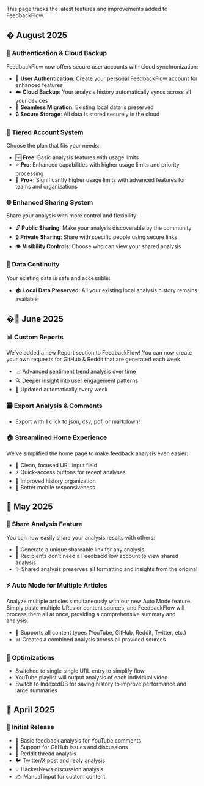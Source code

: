 This page tracks the latest features and improvements added to FeedbackFlow.

## � August 2025

### 🔐 Authentication & Cloud Backup

FeedbackFlow now offers secure user accounts with cloud synchronization:

- 👤 **User Authentication**: Create your personal FeedbackFlow account for enhanced features
- ☁️ **Cloud Backup**: Your analysis history automatically syncs across all your devices
- 🔄 **Seamless Migration**: Existing local data is preserved
- 🔒 **Secure Storage**: All data is stored securely in the cloud

### 🎯 Tiered Account System

Choose the plan that fits your needs:

- 🆓 **Free**: Basic analysis features with usage limits
- ⭐ **Pro**: Enhanced capabilities with higher usage limits and priority processing
- 🏢 **Pro+**: Significantly higher usage limits with advanced features for teams and organizations

### 🌐 Enhanced Sharing System

Share your analysis with more control and flexibility:

- 🔓 **Public Sharing**: Make your analysis discoverable by the community
- 🔒 **Private Sharing**: Share with specific people using secure links
- 👁️ **Visibility Controls**: Choose who can view your shared analysis

### 💾 Data Continuity

Your existing data is safe and accessible:

- 🏠 **Local Data Preserved**: All your existing local analysis history remains available

## �📆 June 2025

### 📊 Custom Reports

We've added a new Report section to FeedbackFlow! You can now create your own requests for GitHub & Reddit that are generated each week.

- 📈 Advanced sentiment trend analysis over time
- 🔍 Deeper insight into user engagement patterns
- 📆 Updated automatically every week

### 🗃️ Export Analysis & Comments

- Export with 1 click to json, csv, pdf, or markdown!

### 🏠 Streamlined Home Experience

We've simplified the home page to make feedback analysis even easier:

- 🎯 Clean, focused URL input field
- ⚡ Quick-access buttons for recent analyses
- 🔄 Improved history organization
- 📱 Better mobile responsiveness

## 📅 May 2025

### 🔗 Share Analysis Feature

You can now easily share your analysis results with others:

- 🎯 Generate a unique shareable link for any analysis
- 👥 Recipients don't need a FeedbackFlow account to view shared analysis
- ✨ Shared analysis preserves all formatting and insights from the original

### ⚡ Auto Mode for Multiple Articles

Analyze multiple articles simultaneously with our new Auto Mode feature. Simply paste multiple URLs or content sources, and FeedbackFlow will process them all at once, providing a comprehensive summary and analysis.

- 🔄 Supports all content types (YouTube, GitHub, Reddit, Twitter, etc.)
- 📊 Creates a combined analysis across all provided sources

### 🔨 Optimizations

- Switched to single single URL entry to simplify flow
- YouTube playlist will output analysis of each individual video
- Switch to IndexedDB for saving history to improve performance and large summaries

## 📅 April 2025

### 🎉 Initial Release

- 💬 Basic feedback analysis for YouTube comments
- 🐙 Support for GitHub issues and discussions
- 🔵 Reddit thread analysis
- 🐦 Twitter/X post and reply analysis
- 💡 HackerNews discussion analysis
- ✍️ Manual input for custom content